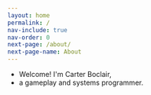 ```yaml
---
layout: home
permalink: /
nav-include: true
nav-order: 0
next-page: /about/
next-page-name: About
---
```


<div class="centered">
    <ul class="home-text">
        <li>
            <span class="greeting">Welcome!</span> 
        I'm <span class="full-name">Carter Boclair</span>, 
        </li>
        <li>
            a gameplay and systems programmer.
        </li>
    </ul>
</div>
